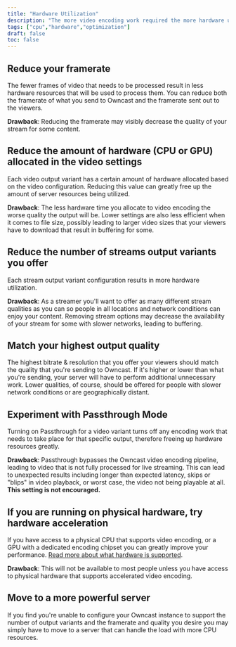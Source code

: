 ```yaml
---
title: "Hardware Utilization"
description: "The more video encoding work required the more hardware utilization that will take place. But there are some things you can do."
tags: ["cpu","hardware","optimization"]
draft: false
toc: false
---
```


## Reduce your framerate

The fewer frames of video that needs to be processed result in less hardware resources that will be used to process them.  You can reduce both the framerate of what you send to Owncast and the framerate sent out to the viewers.

**Drawback**: Reducing the framerate may visibly decrease the quality of your stream for some content.

## Reduce the amount of hardware (CPU or GPU) allocated in the video settings

Each video output variant has a certain amount of hardware allocated based on the video configuration. Reducing this value can greatly free up the amount of server resources being utilized.

**Drawback**: The less hardware time you allocate to video encoding the worse quality the output will be. Lower settings are also less efficient when it comes to file size, possibly leading to larger video sizes that your viewers have to download that result in buffering for some.

## Reduce the number of streams output variants you offer

Each stream output variant configuration results in more hardware utilization.

**Drawback**: As a streamer you'll want to offer as many different stream qualities as you can so people in all locations and network conditions can enjoy your content. Removing stream options may decrease the availability of your stream for some with slower networks, leading to buffering.

## Match your highest output quality

The highest bitrate & resolution that you offer your viewers should match the quality that you're sending to Owncast.  If it's higher or lower than what you're sending, your server will have to perform additional unnecessary work.  Lower qualities, of course, should be offered for people with slower network conditions or are geographically distant.

## Experiment with Passthrough Mode

Turning on Passthrough for a video variant turns off any encoding work that needs to take place for that specific output, therefore freeing up hardware resources greatly.

**Drawback**: Passthrough bypasses the Owncast video encoding pipeline, leading to video that is not fully processed for live streaming. This can lead to unexpected results including longer than expected latency, skips or "blips" in video playback, or worst case, the video not being playable at all.  **This setting is not encouraged.**

## If you are running on physical hardware, try hardware acceleration

If you have access to a physical CPU that supports video encoding, or a GPU with a dedicated encoding chipset you can greatly improve your performance.  [Read more about what hardware is supported](/docs/codecs/).

**Drawback**: This will not be available to most people unless you have access to physical hardware that supports accelerated video encoding.

## Move to a more powerful server

If you find you're unable to configure your Owncast instance to support the number of output variants and the framerate and quality you desire you may simply have to move to a server that can handle the load with more CPU resources.